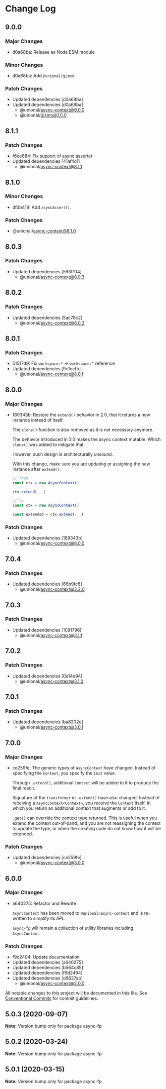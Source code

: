 # Change Log

## 9.0.0

### Major Changes

- d0a68ba: Release as Node ESM module

### Minor Changes

- d0a68ba: Add `@unional/gizmo`

### Patch Changes

- Updated dependencies [d0a68ba]
- Updated dependencies [d0a68ba]
  - @unional/async-context@9.0.0
  - @unional/gizmo@1.0.0

## 8.1.1

### Patch Changes

- f6ee884: Fix support of async asserter
- Updated dependencies [41af4c1]
  - @unional/async-context@8.1.1

## 8.1.0

### Minor Changes

- dfdb419: Add `asyncAssert()`.

### Patch Changes

- @unional/async-context@8.1.0

## 8.0.3

### Patch Changes

- Updated dependencies [593f104]
  - @unional/async-context@8.0.3

## 8.0.2

### Patch Changes

- Updated dependencies [5ac78c2]
  - @unional/async-context@8.0.2

## 8.0.1

### Patch Changes

- 51517d9: Fix `workspace:*` -> `workspace:^` reference
- Updated dependencies [9c1ecfb]
  - @unional/async-context@8.0.1

## 8.0.0

### Major Changes

- 189343b: Restore the `extend()` behavior in 2.0,
  that it returns a new instance instead of itself.

  The `clone()` function is also removed as it is not necessary anymore.

  The behavior introduced in 3.0 makes the async context mutable.
  Which `clone()` was added to mitigate that.

  However, such design is architecturally unsound.

  With this change, make sure you are updating or assigning the new instance after `extend()`:

  ```ts
  // from
  const ctx = new AsyncContext()

  ctx.extend(...)

  // to
  const ctx = new AsyncContext()

  const extended = ctx.extend(...)
  ```

### Patch Changes

- Updated dependencies [189343b]
  - @unional/async-context@8.0.0

## 7.0.4

### Patch Changes

- Updated dependencies [66b9fc8]
  - @unional/async-context@3.2.0

## 7.0.3

### Patch Changes

- Updated dependencies [1091796]
  - @unional/async-context@3.1.1

## 7.0.2

### Patch Changes

- Updated dependencies [0e14e94]
  - @unional/async-context@3.1.0

## 7.0.1

### Patch Changes

- Updated dependencies [ba8202e]
  - @unional/async-context@3.0.1

## 7.0.0

### Major Changes

- ce259fe: The generic types of `AsyncContext` have changed.
  Instead of specifying the `Context`, you specify the `Init` value.

  Through `.extend()`, additional `Context` will be added to it to produce the final result.

  Signature of the `transformer` in `.extend()` have also changed.
  Instead of receiving a `AsyncContext<Context>`, you receive the `Context` itself,
  in which you return an additional context that augments or add to it.

  `.get()` can override the context type returned.
  This is useful when you extend the context out-of-band,
  and you are not reassigning the context to update the type,
  or when the creating code do not know how it will be extended.

### Patch Changes

- Updated dependencies [ce259fe]
  - @unional/async-context@3.0.0

## 6.0.0

### Major Changes

- a640275: Refactor and Rewrite

  `AsyncContext` has been moved to `@unional/async-context` and is re-written to simplify its API.

  `async-fp` will remain a collection of utility libraries including `AsyncContext`.

### Patch Changes

- f9d2494: Update documentation
- Updated dependencies [a640275]
- Updated dependencies [b564c85]
- Updated dependencies [f9d2494]
- Updated dependencies [d9637ab]
  - @unional/async-context@2.0.0

All notable changes to this project will be documented in this file.
See [Conventional Commits](https://conventionalcommits.org) for commit guidelines.

## 5.0.3 (2020-09-07)

**Note:** Version bump only for package async-fp

## 5.0.2 (2020-03-24)

**Note:** Version bump only for package async-fp

## 5.0.1 (2020-03-15)

**Note:** Version bump only for package async-fp
